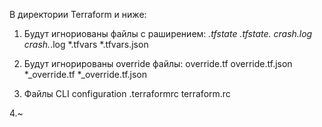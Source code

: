 В директории Terraform и ниже:

1.  Будут игнориованы файлы с раширением:
*.tfstate
*.tfstate.*
crash.log
crash.*.log
*.tfvars
*.tfvars.json

2. Будут игнорированы override файлы:
override.tf
override.tf.json
*_override.tf
*_override.tf.json

3. Файлы CLI configuration
.terraformrc
terraform.rc

4.~
